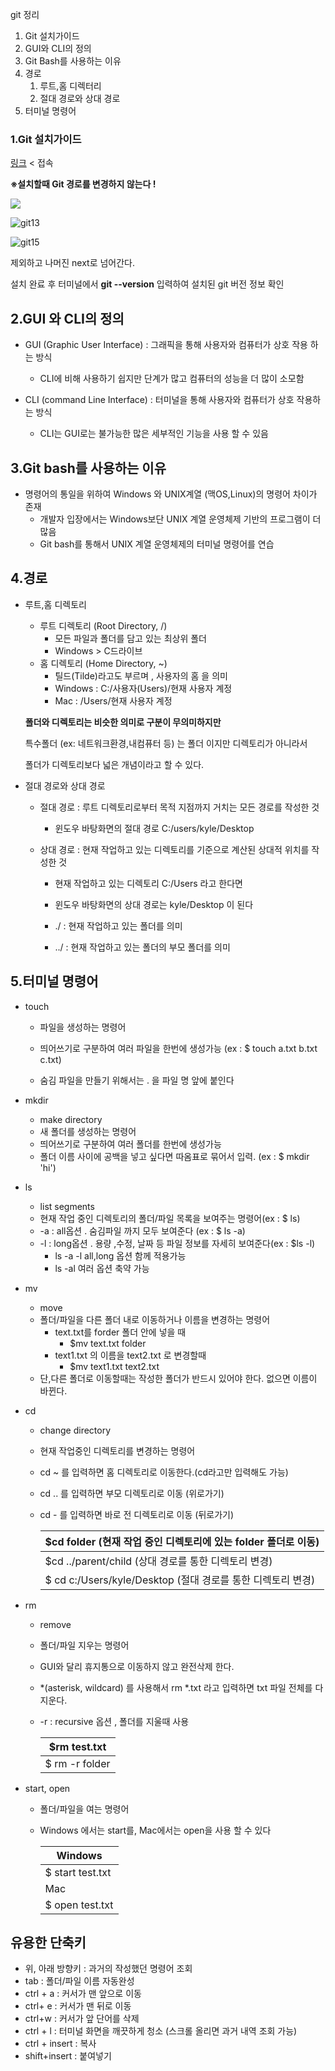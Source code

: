 git 정리

1. Git 설치가이드
2. GUI와 CLI의 정의
3. Git Bash를 사용하는 이유
3. 경로
   1. 루트,홈 디렉터리
   2. 절대 경로와 상대 경로
4. 터미널 명령어



### 1.Git 설치가이드

[링크](https://git-scm.com/) < 접속

**※설치할때 Git 경로를 변경하지 않는다 !**

![](C:\Users\TEST\Desktop\git7.png)

![git13](C:\Users\TEST\Desktop\git13.png)

![git15](C:\Users\TEST\Desktop\git15.png)

제외하고 나머진 next로 넘어간다.

설치 완료 후 터미널에서 **git --version** 입력하여 설치된 git 버전 정보 확인 



## 2.GUI 와 CLI의 정의 

- GUI (Graphic User Interface) : 그래픽을 통해 사용자와 컴퓨터가 상호 작용 하는 방식
  - CLI에 비해 사용하기 쉽지만 단계가 많고 컴퓨터의 성능을 더 많이 소모함

- CLI (command Line Interface) : 터미널을 통해 사용자와 컴퓨터가 상호 작용하는 방식
  - CLI는 GUI로는 불가능한 많은 세부적인 기능을 사용 할 수 있음

## 3.Git bash를 사용하는 이유 

- 명령어의 통일을 위하여 Windows 와 UNIX계열 (맥OS,Linux)의 명령어 차이가 존재 
  - 개발자 입장에서는 Windows보단 UNIX 계열 운영체제 기반의 프로그램이 더 많음
  - Git bash를 통해서 UNIX 계열 운영체제의 터미널 명령어를 연습

## 4.경로

- 루트,홈 디렉토리
  - 루트 디렉토리 (Root Directory,  /)
    - 모든 파일과 폴더를 담고 있는 최상위 폴더 
    - Windows > C드라이브
  - 홈 디렉토리 (Home Directory, ~)
    - 틸드(Tilde)라고도 부르며  , 사용자의 홈 을 의미
    - Windows : C:/사용자(Users)/현재 사용자 계정
    - Mac : /Users/현재 사용자 계정
  
  **폴더와 디렉토리는 비슷한 의미로 구분이 무의미하지만**
  
  특수폴더 (ex: 네트워크환경,내컴퓨터 등) 는 폴더 이지만 디렉토리가 아니라서 
  
  폴더가 디렉토리보다 넓은 개념이라고 할 수 있다.
  

- 절대 경로와 상대 경로

  - 절대 경로 : 루트 디렉토리로부터 목적 지점까지 거치는 모든 경로를 작성한 것

    - 윈도우 바탕화면의 절대 경로 C:/users/kyle/Desktop

  - 상대 경로 : 현재 작업하고 있는 디렉토리를 기준으로 계산된 상대적 위치를 작성한 것

    - 현재 작업하고 있는 디렉토리 C:/Users 라고 한다면

    - 윈도우 바탕화면의 상대 경로는 kyle/Desktop 이 된다

    - ./ : 현재 작업하고 있는 폴더를 의미

    - ../ : 현재 작업하고 있는 폴더의 부모 폴더를 의미

      

## 5.터미널 명령어

- touch

  - 파일을 생성하는 명령어

  - 띄어쓰기로 구분하여 여러 파일을 한번에 생성가능 (ex : $ touch a.txt b.txt c.txt)

  - 숨김 파일을 만들기 위해서는 . 을 파일 명 앞에 붙인다 

    

- mkdir
  - make directory
  - 새 폴더를 생성하는 명령어
  - 띄어쓰기로 구분하여 여러 폴더를 한번에 생성가능
  - 폴더 이름 사이에 공백을 넣고 싶다면 따옴표로 묶어서 입력. (ex : $ mkdir 'hi')



- ls
  - list segments
  - 현재 작업 중인 디렉토리의 폴더/파일 목록을 보여주는 명령어(ex : $ ls)
  - -a : all옵션 . 숨김파일 까지 모두 보여준다 (ex : $ ls -a)
  - -l : long옵션 . 용량 ,수정, 날짜 등 파일 정보를 자세히 보여준다(ex : $ls -l)
    -  ls -a -l  all,long 옵션 함께 적용가능
    - ls -al 여러 옵션 축약 가능



- mv
  - move
  - 폴더/파일을 다른 폴더 내로 이동하거나 이름을 변경하는 명령어
    - text.txt를 forder 폴더 안에 넣을 때
      - $mv text.txt folder
    - text1.txt 의 이름을 text2.txt 로 변경할때
      - $mv text1.txt text2.txt
  - 단,다른 폴더로 이동할때는 작성한 폴더가 반드시 있어야 한다. 없으면 이름이 바뀐다.



- cd

  - change directory

  - 현재 작업중인 디렉토리를 변경하는 명령어

  - cd ~ 를 입력하면 홈 디렉토리로 이동한다.(cd라고만 입력해도 가능)

  - cd .. 를 입력하면 부모 디렉토리로 이동 (위로가기)

  - cd - 를 입력하면 바로 전 디렉토리로 이동 (뒤로가기)

    | $cd folder  (현재 작업 중인 디렉토리에 있는 folder 폴더로 이동) |
    | ------------------------------------------------------------ |
    | $cd ../parent/child (상대 경로를 통한 디렉토리 변경)         |
    | $ cd c:/Users/kyle/Desktop (절대 경로를 통한 디렉토리 변경)  |

    

- rm

  - remove

  - 폴더/파일 지우는 명령어

  - GUI와 달리 휴지통으로 이동하지 않고 완전삭제 한다.

  - *(asterisk, wildcard) 를 사용해서 rm *.txt 라고 입력하면 txt 파일 전체를 다 지운다.

  - -r  : recursive 옵션 , 폴더를 지울때 사용

    | $rm test.txt   |
    | -------------- |
    | $ rm -r folder |



- start, open

  - 폴더/파일을 여는 명령어

  - Windows 에서는 start를, Mac에서는 open을 사용 할 수 있다

    | Windows          |
    | ---------------- |
    | $ start test.txt |
    | Mac              |
    | $ open test.txt  |

    

## 유용한 단축키

- 위, 아래 방향키 : 과거의 작성했던 명령어 조회 
- tab : 폴더/파일 이름 자동완성
- ctrl + a : 커서가 맨 앞으로 이동
- ctrl+ e : 커서가 맨 뒤로 이동
- ctrl+w : 커서가 앞 단어를 삭제
- ctrl + l : 터미널 화면을 깨끗하게 청소 (스크롤 올리면 과거 내역 조회 가능)
- ctrl + insert : 복사
- shift+insert : 붙여넣기
